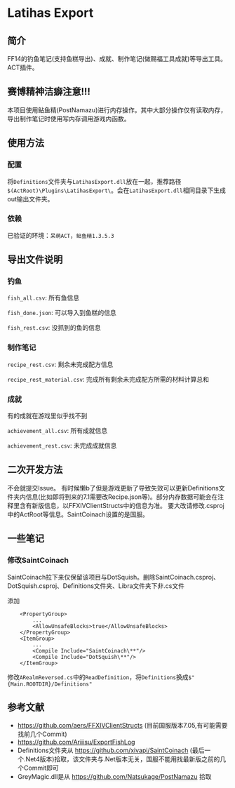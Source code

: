 # Latihas Export

## 简介

FF14的钓鱼笔记(支持鱼糕导出)、成就、制作笔记(做赐福工具成就)等导出工具。ACT插件。

## 赛博精神洁癖注意!!!

本项目使用鲇鱼精(PostNamazu)进行内存操作。其中大部分操作仅有读取内存，导出制作笔记时使用写内存调用游戏内函数。

## 使用方法

### 配置

将`Definitions`文件夹与`LatihasExport.dll`放在一起，推荐路径`$(ActRoot)\Plugins\LatihasExport\`。会在`LatihasExport.dll`相同目录下生成out输出文件夹。

### 依赖

已验证的环境：`呆萌ACT`，`鲇鱼精1.3.5.3`

## 导出文件说明

### 钓鱼

`fish_all.csv`: 所有鱼信息

`fish_done.json`: 可以导入到鱼糕的信息

`fish_rest.csv`: 没抓到的鱼的信息

### 制作笔记

`recipe_rest.csv`: 剩余未完成配方信息

`recipe_rest_material.csv`: 完成所有剩余未完成配方所需的材料计算总和

### 成就

有的成就在游戏里似乎找不到

`achievement_all.csv`: 所有成就信息

`achievement_rest.csv`: 未完成成就信息

## 二次开发方法

不会就提交Issue。
有时候懒b了但是游戏更新了导致失效可以更新Definitions文件夹内信息(比如即将到来的7.1需要改Recipe.json等)。部分内存数据可能会在注释里含有新版信息，以FFXIVClientStructs中的信息为准。
要大改请修改.csproj中的ActRoot等信息。SaintCoinach设置的是国服。

## 一些笔记

### 修改SaintCoinach

SaintCoinach拉下来仅保留该项目与DotSquish。删除SaintCoinach.csproj、DotSquish.csproj、Definitions文件夹、Libra文件夹下非.cs文件

添加

```
	<PropertyGroup>
		...
		<AllowUnsafeBlocks>true</AllowUnsafeBlocks>
	</PropertyGroup>
	<ItemGroup>
		...
		<Compile Include="SaintCoinach\**"/>
		<Compile Include="DotSquish\**"/>
	</ItemGroup>
```

修改`ARealmReversed.cs`中的`ReadDefinition`，将`Definitions`换成`$"{Main.ROOTDIR}/Definitions"`

## 参考文献

- https://github.com/aers/FFXIVClientStructs (目前国服版本7.05,有可能需要找前几个Commit)
- https://github.com/Ariiisu/ExportFishLog
- Definitions文件夹从 https://github.com/xivapi/SaintCoinach (最后一个.Net4版本)拾取，该文件夹与.Net版本无关，国服不能用找最新版之前的几个Commit即可
- GreyMagic.dll是从 https://github.com/Natsukage/PostNamazu 拾取

